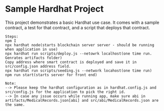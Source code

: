 # Sample Hardhat Project

This project demonstrates a basic Hardhat use case. It comes with a sample contract, a test for that contract, and a script that deploys that contract.

```
Steps:
npm I
npx hardhat node(starts blockchain server server - should be running when application in use)
npx hardhat run scripts/deploy.js --netowrk localhost(one time run. Genrates artifacts folder) 
Copy address where smart contract is deployed and save it in src/config.json address field.
npx hardhat run scripts/seeding.js --network locahost(one time run) 
npm run start(starts server for front end)
```


```
Note:
--> Please keep the hardhat configuration as in hardhat.config.js and src/config.js for the application to pick the right id.
--> In case any issue occurs while running app, make sure abi in artifacts/MedicalRecords.json[abi] and src/abi/MedicalRecords.json are the same.
```



